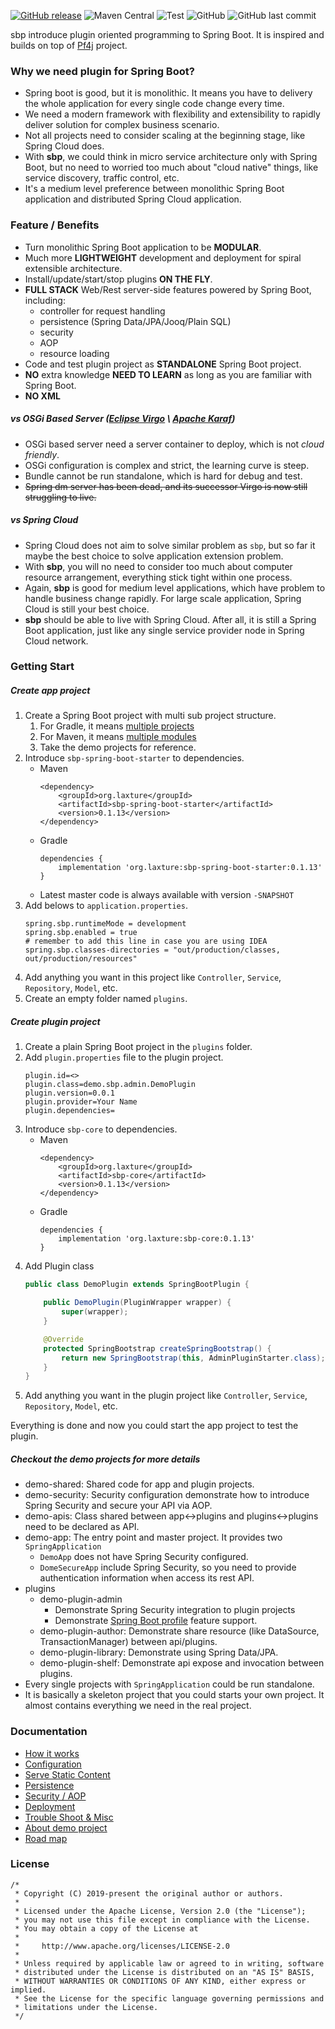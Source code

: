 [![GitHub release](https://img.shields.io/github/release/hank-cp/sbp.svg)](https://github.com/hank-cp/sbp/releases)
![Maven Central](https://img.shields.io/maven-central/v/org.laxture/sbp-core)
![Test](https://github.com/hank-cp/sbp/workflows/CI%20Test/badge.svg)
![GitHub](https://img.shields.io/github/license/hank-cp/sbp.svg)
![GitHub last commit](https://img.shields.io/github/last-commit/hank-cp/sbp.svg)


sbp introduce plugin oriented programming to Spring Boot. It is inspired and builds 
on top of [Pf4j](https://pf4j.org/) project.

### Why we need plugin for Spring Boot?
* Spring boot is good, but it is monolithic. It means you have to delivery the whole application
for every single code change every time.
* We need a modern framework with flexibility and extensibility to rapidly deliver solution 
for complex business scenario. 
* Not all projects need to consider scaling at the beginning stage, like Spring Cloud does.
* With **sbp**, we could think in micro service architecture only with Spring Boot,
but no need to worried too much about "cloud native" things, like service discovery, traffic control, etc.
* It's a medium level preference between monolithic Spring Boot application and distributed 
Spring Cloud application.

### Feature / Benefits
* Turn monolithic Spring Boot application to be **MODULAR**.
* Much more **LIGHTWEIGHT** development and deployment for spiral extensible architecture.
* Install/update/start/stop plugins **ON THE FLY**.
* **FULL STACK** Web/Rest server-side features powered by Spring Boot, including:
    * controller for request handling
    * persistence (Spring Data/JPA/Jooq/Plain SQL)
    * security
    * AOP
    * resource loading
* Code and test plugin project as **STANDALONE** Spring Boot project.
* **NO** extra knowledge **NEED TO LEARN** as long as you are familiar with Spring Boot.
* **NO XML**

##### vs OSGi Based Server ([Eclipse Virgo](https://www.eclipse.org/virgo/) \ [Apache Karaf](http://karaf.apache.org/))
* OSGi based server need a server container to deploy, which is not _cloud friendly_.
* OSGi configuration is complex and strict, the learning curve is steep.
* Bundle cannot be run standalone, which is hard for debug and test.
* ~~Spring dm server has been dead, and its successor Virgo is now still struggling to live.~~ 

##### vs Spring Cloud
* Spring Cloud does not aim to solve similar problem as `sbp`, but so far it maybe the 
best choice to solve application extension problem.
* With **sbp**, you will no need to consider too much about computer resource arrangement, 
everything stick tight within one process.
* Again, **sbp** is good for medium level applications, which have problem to handle business
change rapidly. For large scale application, Spring Cloud is still your best choice.
* **sbp** should be able to live with Spring Cloud. After all, it is still a Spring Boot
application, just like any single service provider node in Spring Cloud network.

### Getting Start

##### Create app project
1. Create a Spring Boot project with multi sub project structure.
    1. For Gradle, it means [multiple projects](https://docs.gradle.org/current/userguide/intro_multi_project_builds.html)
    2. For Maven, it means [multiple modules](https://maven.apache.org/guides/mini/guide-multiple-modules.html)
    3. Take the demo projects for reference.
2. Introduce `sbp-spring-boot-starter` to dependencies.
    * Maven
        ```
        <dependency>
            <groupId>org.laxture</groupId>
            <artifactId>sbp-spring-boot-starter</artifactId>
            <version>0.1.13</version>
        </dependency>
        ```
    * Gradle
        ```
        dependencies {
            implementation 'org.laxture:sbp-spring-boot-starter:0.1.13'
        }
        ```
    * Latest master code is always available with version `-SNAPSHOT`
3. Add belows to `application.properties`.
    ```
    spring.sbp.runtimeMode = development
    spring.sbp.enabled = true
    # remember to add this line in case you are using IDEA
    spring.sbp.classes-directories = "out/production/classes, out/production/resources"
    ``` 
4. Add anything you want in this project like `Controller`, `Service`, `Repository`, `Model`, etc.
5. Create an empty folder named `plugins`.

##### Create plugin project
1. Create a plain Spring Boot project in the `plugins` folder. 
2. Add `plugin.properties` file to the plugin project.
    ```properties
    plugin.id=<>
    plugin.class=demo.sbp.admin.DemoPlugin
    plugin.version=0.0.1
    plugin.provider=Your Name
    plugin.dependencies=
    ```
3. Introduce `sbp-core` to dependencies.
    * Maven
        ```
        <dependency>
            <groupId>org.laxture</groupId>
            <artifactId>sbp-core</artifactId>
            <version>0.1.13</version>
        </dependency>
        ```
    * Gradle
        ```
        dependencies {
            implementation 'org.laxture:sbp-core:0.1.13'
        }
        ```
4. Add Plugin class
    ```java
    public class DemoPlugin extends SpringBootPlugin {
    
        public DemoPlugin(PluginWrapper wrapper) {
            super(wrapper);
        }
    
        @Override
        protected SpringBootstrap createSpringBootstrap() {
            return new SpringBootstrap(this, AdminPluginStarter.class);
        }
    }
    ```
4. Add anything you want in the plugin project like `Controller`, `Service`, `Repository`, `Model`, etc.
 
Everything is done and now you could start the app project to test the plugin. 

##### Checkout the demo projects for more details
* demo-shared: Shared code for app and plugin projects.
* demo-security: Security configuration demonstrate how to introduce Spring Security and secure your 
API via AOP.
* demo-apis: Class shared between app\<-\>plugins and plugins\<-\>plugins need to be declared as API.
* demo-app: The entry point and master project. It provides two `SpringApplication`
    * `DemoApp` does not have Spring Security configured.
    * `DomeSecureApp` include Spring Security, so you need to provide authentication information
    when access its rest API.
* plugins
    * demo-plugin-admin
        * Demonstrate Spring Security integration to plugin projects
        * Demonstrate [Spring Boot profile](https://docs.spring.io/spring-boot/docs/current/reference/html/boot-features-profiles.html) 
        feature support.
    * demo-plugin-author: Demonstrate share resource (like DataSource, TransactionManager) between
    api/plugins.
    * demo-plugin-library: Demonstrate using Spring Data/JPA.
    * demo-plugin-shelf: Demonstrate api expose and invocation between plugins.
* Every single projects with `SpringApplication` could be run standalone.
* It is basically a skeleton project that you could starts your own project. It almost contains 
everything we need in the real project. 

### Documentation
* [How it works](docs/how_it_works.md)
* [Configuration](docs/configuration.md)
* [Serve Static Content](docs/resource_handling.md)
* [Persistence](docs/persistence.md)
* [Security / AOP](docs/security_aop.md)
* [Deployment](docs/deployment.md)
* [Trouble Shoot & Misc](docs/trouble_shoot.md)
* [About demo project](docs/demo_project.md)
* [Road map](docs/roadmap.md)

<!--
### Credit & Contribution
-->

### License 

```
/*
 * Copyright (C) 2019-present the original author or authors.
 *
 * Licensed under the Apache License, Version 2.0 (the "License");
 * you may not use this file except in compliance with the License.
 * You may obtain a copy of the License at
 *
 *     http://www.apache.org/licenses/LICENSE-2.0
 *
 * Unless required by applicable law or agreed to in writing, software
 * distributed under the License is distributed on an "AS IS" BASIS,
 * WITHOUT WARRANTIES OR CONDITIONS OF ANY KIND, either express or implied.
 * See the License for the specific language governing permissions and
 * limitations under the License.
 */
```
